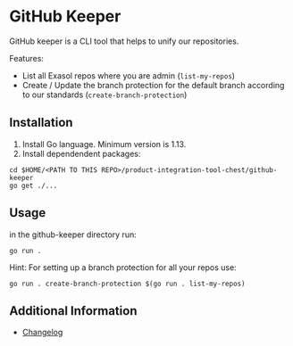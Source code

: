 # GitHub Keeper

GitHub keeper is a CLI tool that helps to unify our repositories.

Features:

* List all Exasol repos where you are admin (`list-my-repos`)
* Create / Update the branch protection for the default branch according to our standards (`create-branch-protection`)

## Installation

1. Install Go language. Minimum version is 1.13. 
2. Install dependendent packages: 
```
cd $HOME/<PATH TO THIS REPO>/product-integration-tool-chest/github-keeper
go get ./...
```

## Usage

in the github-keeper directory run:

```shell
go run .
```

Hint: For setting up a branch protection for all your repos use:

```shell
go run . create-branch-protection $(go run . list-my-repos)
```

## Additional Information

* [Changelog](doc/changes/changelog.md)
